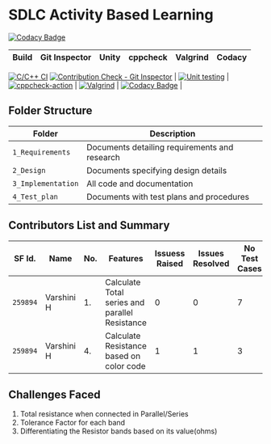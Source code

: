 # **SDLC Activity Based Learning**


[![Codacy Badge](https://app.codacy.com/project/badge/Grade/64b3676768fd4673addceeb5611a9349)](https://www.codacy.com/gh/Annappa259804/MiniProject_C/dashboard?utm_source=github.com&amp;utm_medium=referral&amp;utm_content=Annappa259804/MiniProject_C&amp;utm_campaign=Badge_Grade)

Build | Git Inspector | Unity | cppcheck|Valgrind|Codacy|
------|----------|----|---|------|--------|
[![C/C++ CI](https://github.com/259894/MyFirstProject/actions/workflows/c-build.yml/badge.svg)](https://github.com/259894/MyFirstProject/actions/workflows/c-build.yml)
[![Contribution Check - Git Inspector](https://github.com/259894/MyFirstProject/actions/workflows/gitinspector.yml/badge.svg)](https://github.com/259894/MyFirstProject/actions/workflows/gitinspector.yml)  |  [![Unit testing](https://github.com/259894/MyFirstProject/actions/workflows/unit-test.yml/badge.svg)](https://github.com/259894/MyFirstProject/actions/workflows/unit-test.yml)
    | [![cppcheck-action](https://github.com/Annappa259804/MiniProject_C/actions/workflows/cppcheck.yml/badge.svg)](https://github.com/Annappa259804/MiniProject_C/actions/workflows/cppcheck.yml) |  [![Valgrind](https://github.com/Annappa259804/MiniProject_C/actions/workflows/Valgrind.yml/badge.svg)](https://github.com/Annappa259804/MiniProject_C/actions/workflows/Valgrind.yml)  | [![Codacy Badge](https://app.codacy.com/project/badge/Grade/64b3676768fd4673addceeb5611a9349)](https://www.codacy.com/gh/Annappa259804/MiniProject_C/dashboard?utm_source=github.com&amp;utm_medium=referral&amp;utm_content=Annappa259804/MiniProject_C&amp;utm_campaign=Badge_Grade)    |

## Folder Structure

Folder             | Description
-------------------| -----------------------------------------
`1_Requirements`   | Documents detailing requirements and research
`2_Design`         | Documents specifying design details
`3_Implementation` | All code and documentation
`4_Test_plan`      | Documents with test plans and procedures

## Contributors List and Summary

SF Id. |  Name                  | No.  |  Features                          | Issuess Raised |Issues Resolved|No Test Cases|Test Case Pass
-------|------------------------|------|------------------------------------|----------------|---------------|-------------|--------------
`259894` | Varshini H         |1.    |Calculate Total series and parallel Resistance   |  0            |  0         | 7          | 7      
`259894` | Varshini H            |4.    |Calculate Resistance based on color code |  1            |  1          | 3         | 3       
   
## Challenges Faced 

1.  Total resistance when connected in Parallel/Series
2.  Tolerance Factor for each band
3.  Differentiating the Resistor bands based on its value(ohms)

